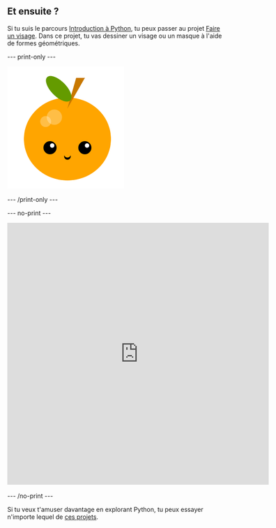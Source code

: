 ## Et ensuite ?

Si tu suis le parcours [Introduction à Python](https://projects.raspberrypi.org/en/raspberrypi/python-intro), tu peux passer au projet [Faire un visage](https://projects.raspberrypi.org/en/projects/make-a-face). Dans ce projet, tu vas dessiner un visage ou un masque à l'aide de formes géométriques.

--- print-only ---

![Projet Faire un visage](images/make-a-face-project.png)

--- /print-only ---

--- no-print ---

<iframe src="https://editor.raspberrypi.org/en/embed/viewer/fruit-face-example" width="600" height="600" frameborder="0" marginwidth="0" marginheight="0" allowfullscreen>
</iframe>

--- /no-print ---

Si tu veux t'amuser davantage en explorant Python, tu peux essayer n'importe lequel de [ces projets](https://projects.raspberrypi.org/en/projects?software%5B%5D=python).
